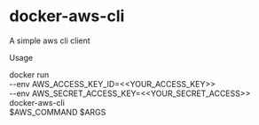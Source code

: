 # docker-aws-cli

A simple aws cli client

Usage

docker run \
--env AWS_ACCESS_KEY_ID=<<YOUR_ACCESS_KEY>> \
--env AWS_SECRET_ACCESS_KEY=<<YOUR_SECRET_ACCESS>> \
docker-aws-cli \
$AWS_COMMAND $ARGS
